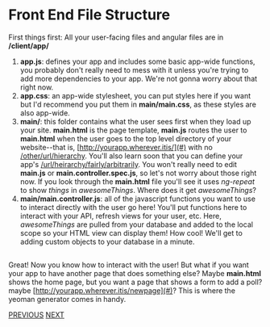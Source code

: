 # Front End File Structure

First things first: All your user-facing files and angular files are in **/client/app/**

1. **app.js**: defines your app and includes some basic app-wide functions, you probably don't really need to mess with it unless you're trying to add more dependencies to your app. We're not gonna worry about that right now.
2. **app.css**: an app-wide stylesheet, you can put styles here if you want but I'd recommend you put them in **main/main.css**, as these styles are also app-wide.
3. **main/**: this folder contains what the user sees first when they load up your site. **main.html** is the page template, **main.js** routes the user to **main.html** when the user goes to the top level directory of your website--that is, [http://yourapp.wherever.itis/](#) with no [/other/url/hierarchy](#). You'll also learn soon that you can define your app's [/url/heirarchy/fairly/arbitrarily](#). You won't really need to edit **main.js** or **main.controller.spec.js**, so let's not worry about those right now. If you look through the **main.html** file you'll see it uses _ng-repeat_ to show _things_ in _awesomeThings_. Where does it get _awesomeThings_?
4. **main/main.controller.js**: all of the javascript functions you want to use to interact directly with the user go here! You'll put functions here to interact with your API, refresh views for your user, etc. Here, _awesomeThings_ are pulled from your database and added to the local scope so your HTML view can display them! How cool! We'll get to adding custom objects to your database in a minute.

##  

Great! Now you know how to interact with the user! But what if you want your app to have another page that does something else? Maybe **main.html** shows the home page, but you want a page that shows a form to add a poll? maybe [http://yourapp.wherever.itis/newpage](#)? This is where the yeoman generator comes in handy.

[PREVIOUS](http://forum.freecodecamp.com/t/guides-to-back-end-projects/14265) [NEXT](Angular-Creating-A-New-Route)
